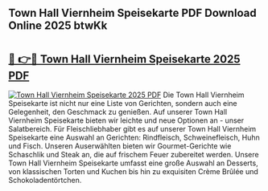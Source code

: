 ## Town Hall Viernheim Speisekarte PDF Download Online 2025 btwKk

# <h2><a href="http://gccc1t1.nevu.top/?p=Town+Hall+Viernheim+Speisekarte">🔗 👉🔴 Town Hall Viernheim Speisekarte 2025 PDF</a></h2>

[![Town Hall Viernheim Speisekarte 2025 PDF](https://i.imgur.com/dBaPXMq.png)](http://gccc1t1.nevu.top/?p=Town+Hall+Viernheim+Speisekarte)
Die Town Hall Viernheim Speisekarte ist nicht nur eine Liste von Gerichten, sondern auch eine Gelegenheit, den Geschmack zu genießen. Auf unserer Town Hall Viernheim Speisekarte bieten wir leichte und neue Optionen an - unser Salatbereich. Für Fleischliebhaber gibt es auf unserer Town Hall Viernheim Speisekarte eine Auswahl an Gerichten: Rindfleisch, Schweinefleisch, Huhn und Fisch. Unseren Auserwählten bieten wir Gourmet-Gerichte wie Schaschlik und Steak an, die auf frischem Feuer zubereitet werden. Unsere Town Hall Viernheim Speisekarte umfasst eine große Auswahl an Desserts, von klassischen Torten und Kuchen bis hin zu exquisiten Crème Brûlée und Schokoladentörtchen.
